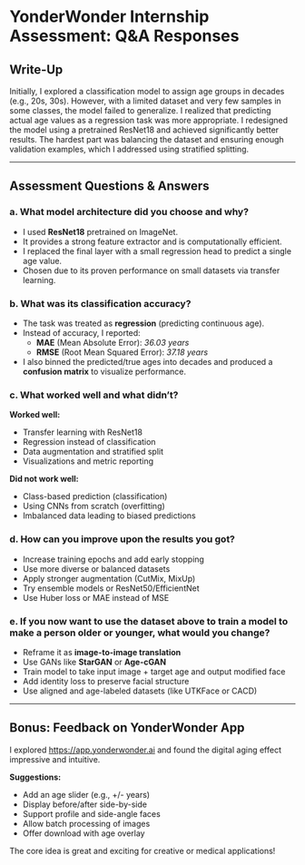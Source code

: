 # YonderWonder Internship Assessment: Q&A Responses

## Write-Up
Initially, I explored a classification model to assign age groups in decades (e.g., 20s, 30s). However, with a limited dataset and very few samples in some classes, the model failed to generalize. I realized that predicting actual age values as a regression task was more appropriate. I redesigned the model using a pretrained ResNet18 and achieved significantly better results. The hardest part was balancing the dataset and ensuring enough validation examples, which I addressed using stratified splitting.

---

## Assessment Questions & Answers

### a. What model architecture did you choose and why?
- I used **ResNet18** pretrained on ImageNet.
- It provides a strong feature extractor and is computationally efficient.
- I replaced the final layer with a small regression head to predict a single age value.
- Chosen due to its proven performance on small datasets via transfer learning.

### b. What was its classification accuracy?
- The task was treated as **regression** (predicting continuous age).
- Instead of accuracy, I reported:
  - **MAE** (Mean Absolute Error): *36.03 years*
  - **RMSE** (Root Mean Squared Error): *37.18 years*
- I also binned the predicted/true ages into decades and produced a **confusion matrix** to visualize performance.

### c. What worked well and what didn’t?
**Worked well:**
- Transfer learning with ResNet18
- Regression instead of classification
- Data augmentation and stratified split
- Visualizations and metric reporting

**Did not work well:**
- Class-based prediction (classification)
- Using CNNs from scratch (overfitting)
- Imbalanced data leading to biased predictions

### d. How can you improve upon the results you got?
- Increase training epochs and add early stopping
- Use more diverse or balanced datasets
- Apply stronger augmentation (CutMix, MixUp)
- Try ensemble models or ResNet50/EfficientNet
- Use Huber loss or MAE instead of MSE

### e. If you now want to use the dataset above to train a model to make a person older or younger, what would you change?
- Reframe it as **image-to-image translation**
- Use GANs like **StarGAN** or **Age-cGAN**
- Train model to take input image + target age and output modified face
- Add identity loss to preserve facial structure
- Use aligned and age-labeled datasets (like UTKFace or CACD)

---

## Bonus: Feedback on YonderWonder App
I explored https://app.yonderwonder.ai and found the digital aging effect impressive and intuitive.

**Suggestions:**
- Add an age slider (e.g., +/- years)
- Display before/after side-by-side
- Support profile and side-angle faces
- Allow batch processing of images
- Offer download with age overlay

The core idea is great and exciting for creative or medical applications!
